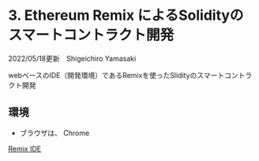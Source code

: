 # 3. Ethereum Remix によるSolidityのスマートコントラクト開発

2022/05/18更新　Shigeichiro Yamasaki

webベースのIDE（開発環境）であるRemixを使ったSlidityのスマートコントラクト開発

## 環境

* ブラウザは、 Chrome


[Remix IDE](http://remix.ethereum.org/#optimize=false&runs=200&evmVersion=null&version=soljson-v0.8.7+commit.e28d00a7.js)

